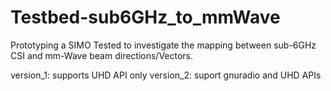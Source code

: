 # Testbed-sub6GHz_to_mmWave
Prototyping a SIMO Tested to investigate the mapping between sub-6GHz CSI and mm-Wave beam directions/Vectors.

version_1: supports UHD API only
version_2: suport gnuradio and UHD APIs
